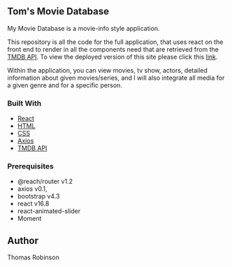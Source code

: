 ## Tom's Movie Database

My Movie Database is a movie-info style application.

This repository is all the code for the full application, that uses react on the front end to render in all the components need that are retrieved from the [TMDB API](https://www.themoviedb.org/en). To view the deployed version of this site please click this [link](https://t-moviesdb.netlify.com/).

Within the application, you can view movies, tv show, actors, detailed information about given movies/series, and I will also integrate all media for a given genre and for a specific person.


### Built With

* [React](https://reactjs.org/)
* [HTML](https://developer.mozilla.org/en-US/docs/Web/HTML)
* [CSS](https://developer.mozilla.org/en-US/docs/Web/CSS)
* [Axios](https://www.npmjs.com/package/axios)
* [TMDB API](https://www.themoviedb.org)

### Prerequisites
 
- @reach/router v1.2
- axios v0.1,
- bootstrap v4.3
- react v16.8
- react-animated-slider
- Moment

## Author

Thomas Robinson
